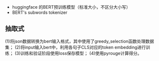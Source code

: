 - huggingface 的BERT预训练模型（标准大小，不区分大小写）
- BERT's subwords tokenizer

## 抽取式
(1)将json数据转换为bert输入格式，其中使用了greedy_selection函数处理数据集；
(2)将input输入bert中，利用各句子CLS对应的token embedding进行训练；
(3)训练和验证阶段使用loss保存模型；
(4)使用pyrouge计算得分。